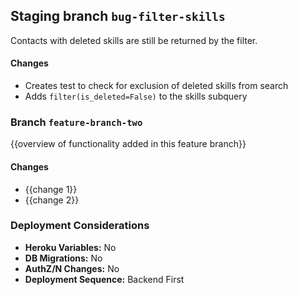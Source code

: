 ## Staging branch `bug-filter-skills`
Contacts with deleted skills are still be returned by the filter.

#### Changes

- Creates test to check for exclusion of deleted skills from search
- Adds `filter(is_deleted=False)` to the skills subquery

### Branch `feature-branch-two`
{{overview of functionality added in this feature branch}}

#### Changes

- {{change 1}}
- {{change 2}}

### Deployment Considerations

- **Heroku Variables:** No
- **DB Migrations:** No
- **AuthZ/N Changes:** No
- **Deployment Sequence:** Backend First
